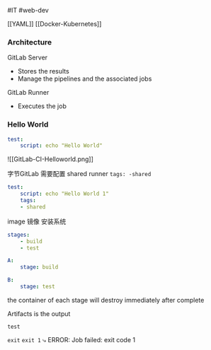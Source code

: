 #IT #web-dev 

[[YAML]]
[[Docker-Kubernetes]]

### Architecture

GitLab Server 
- Stores the results
- Manage the pipelines and the associated jobs

GitLab Runner
- Executes the job

### Hello World

```yml
test:
    script: echo "Hello World"
```
![[GitLab-CI-Helloworld.png]]



字节GitLab 需要配置 shared runner `tags: -shared`
```yml
test:
	script: echo "Hello World 1"
	tags:
	- shared
```

image 镜像
安装系统



```yml
stages:
	- build
	- test

A:
	stage: build

B:
	stage: test
```

the container of each stage will destroy immediately after complete

Artifacts is the output

`test`

`exit`
`exit 1`
⤷ ERROR: Job failed: exit code 1 